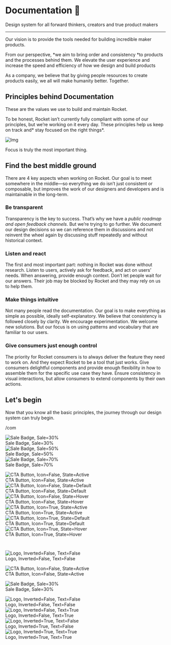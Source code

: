 
# Documentation 🚀

Design system for all forward thinkers, creators and true product makers

---

Our vision is to provide the tools needed for building incredible maker products.

From our perspective, *we aim to bring order and consistency *to products and the processes behind them. We elevate the user experience and increase the speed and efficiency of how we design and build products

As a company, we believe that by giving people resources to create products easily, we all will make humanity better. Together.

## Principles behind Documentation

These are the values we use to build and maintain Rocket.

To be honest, Rocket isn’t currently fully compliant with some of our principles, but we’re working on it every day. These principles help us keep on track and* stay focused on the right things*.

![Img](https://studio-assets.supernova.io/design-systems/14533/9289758a-6300-472a-bbc6-a57098081abf.jpeg)

Focus is truly the most important thing.

## Find the best middle ground

There are 4 key aspects when working on Rocket. Our goal is to meet somewhere in the middle—so everything we do isn’t just consistent or composable, but improves the work of our designers and developers and is maintainable in the long-term.

### Be transparent

Transparency is the key to success. That’s why we have a *public roadmap and open feedback channels*. But we’re trying to go further. We document our design decisions so we can reference them in discussions and not reinvent the wheel again by discussing stuff repeatedly and without historical context.

### Listen and react

The first and most important part: nothing in Rocket was done without research. Listen to users, actively ask for feedback, and act on users’ needs. When answering, provide enough context. Don’t let people wait for our answers. Their job may be blocked by Rocket and they may rely on us to help them.

### Make things intuitive

Not many people read the documentation. Our goal is to make everything as simple as possible, ideally self-explanatory. We believe that consistency is followed closely by clarity. We encourage experimentation. We welcome new solutions. But our focus is on using patterns and vocabulary that are familiar to our users.

### Give consumers just enough control

The priority for Rocket consumers is to always deliver the feature they need to work on. And they expect Rocket to be a tool that just works. Give consumers delightful components and provide enough flexibility in how to assemble them for the specific use case they have. Ensure consistency in visual interactions, but allow consumers to extend components by their own actions.

## Let's begin

Now that you know all the basic principles, the journey through our design system can truly begin.

/com

  
![Sale Badge, Sale=30%](https://studio-assets.supernova.io/design-systems/14533/ca13edf3-92b7-4b6b-8e06-17598d1d587a.png)  
Sale Badge, Sale=30%  
![Sale Badge, Sale=50%](https://studio-assets.supernova.io/design-systems/14533/fb14cafa-463b-490c-bf75-5dfab0375341.png)  
Sale Badge, Sale=50%  
![Sale Badge, Sale=70%](https://studio-assets.supernova.io/design-systems/14533/c24bd3f9-0b9c-4d14-b6e1-a514a2735a67.png)  
Sale Badge, Sale=70%  


  
![CTA Button, Icon=False, State=Active](https://studio-assets.supernova.io/design-systems/14533/450610cf-93a6-4908-b70d-beb3356b8c35.png)  
CTA Button, Icon=False, State=Active  
![CTA Button, Icon=False, State=Default](https://studio-assets.supernova.io/design-systems/14533/feeec088-50bd-431f-b9b7-1eaf18d65cf0.png)  
CTA Button, Icon=False, State=Default  
![CTA Button, Icon=False, State=Hover](https://studio-assets.supernova.io/design-systems/14533/5eefd79b-b44a-4b74-a294-3d02ae4bc0b0.png)  
CTA Button, Icon=False, State=Hover  
![CTA Button, Icon=True, State=Active](https://studio-assets.supernova.io/design-systems/14533/00aee0ed-23b5-4b69-8a46-2bcd9123bfe6.png)  
CTA Button, Icon=True, State=Active  
![CTA Button, Icon=True, State=Default](https://studio-assets.supernova.io/design-systems/14533/2fece265-77fa-4376-89da-e251a9d9853b.png)  
CTA Button, Icon=True, State=Default  
![CTA Button, Icon=True, State=Hover](https://studio-assets.supernova.io/design-systems/14533/f417488b-95e4-4388-a6eb-810cc11f204e.png)  
CTA Button, Icon=True, State=Hover  


```javascript  
  
```

  
![Logo, Inverted=False, Text=False](https://studio-assets.supernova.io/design-systems/14533/a9968f3e-cf45-4e90-8329-fbc33622e81d.png)  
Logo, Inverted=False, Text=False  


  
  


  
![CTA Button, Icon=False, State=Active](https://studio-assets.supernova.io/design-systems/14533/450610cf-93a6-4908-b70d-beb3356b8c35.png)  
CTA Button, Icon=False, State=Active  


  
![Sale Badge, Sale=30%](https://studio-assets.supernova.io/design-systems/14533/ca13edf3-92b7-4b6b-8e06-17598d1d587a.png)  
Sale Badge, Sale=30%  


  
![Logo, Inverted=False, Text=False](https://studio-assets.supernova.io/design-systems/14533/a9968f3e-cf45-4e90-8329-fbc33622e81d.png)  
Logo, Inverted=False, Text=False  
![Logo, Inverted=False, Text=True](https://studio-assets.supernova.io/design-systems/14533/d4e348cf-d257-432b-baf0-6590ee41d17a.png)  
Logo, Inverted=False, Text=True  
![Logo, Inverted=True, Text=False](https://studio-assets.supernova.io/design-systems/14533/dae489d3-89ed-4de6-8203-337bd4012d85.png)  
Logo, Inverted=True, Text=False  
![Logo, Inverted=True, Text=True](https://studio-assets.supernova.io/design-systems/14533/ea53ecf4-e73a-4f94-8eee-c2631a19627a.png)  
Logo, Inverted=True, Text=True  
